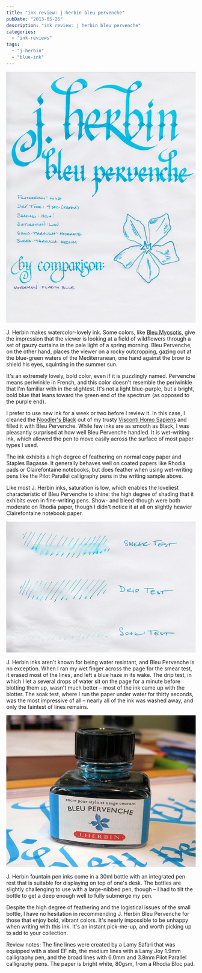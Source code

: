 ```yaml
---
title: "ink review: j herbin bleu pervenche"
pubDate: "2013-05-26"
description: "ink review: j herbin bleu pervenche"
categories:
  - "ink-reviews"
tags:
  - "j-herbin"
  - "blue-ink"
---
```


![j herbin bleu pervenche writing sample](exemplar.jpg)

J. Herbin makes watercolor-lovely ink. Some colors, like [Bleu Myosotis](/blog/2010/11/15/ink-review-j-herbin-bleu-myosotis), give the impression that the viewer is looking at a field of wildflowers through a set of gauzy curtains in the pale light of a spring morning. Bleu Pervenche, on the other hand, places the viewer on a rocky outcropping, gazing out at the blue-green waters of the Mediterranean, one hand against the brow to shield his eyes, squinting in the summer sun.

It's an extremely lovely, bold color, even if it is puzzlingly named. Pervenche means periwinkle in French, and this color doesn't resemble the periwinkle that I'm familiar with in the slightest. It's not a light blue-purple, but a bright, bold blue that leans toward the green end of the spectrum (as opposed to the purple end).

I prefer to use new ink for a week or two before I review it. In this case, I cleaned the [Noodler's Black](/blog/2012/3/24/ink-review-noodlers-black-revisited) out of my trusty [Visconti Homo Sapiens](/blog/2011/11/20/pen-review-visconti-homo-sapiens) and filled it with Bleu Pervenche. While few inks are as smooth as Black, I was pleasantly surprised at how well Bleu Pervenche handled. It is wet-writing ink, which allowed the pen to move easily across the surface of most paper types I used.

The ink exhibits a high degree of feathering on normal copy paper and Staples Bagasse. It generally behaves well on coated papers like Rhodia pads or Clairefontaine notebooks, but does feather when using wet-writing pens like the Pilot Parallel calligraphy pens in the writing sample above.

Like most J. Herbin inks, saturation is low, which enables the loveliest characteristic of Bleu Pervenche to shine: the high degree of shading that it exhibits even in fine-writing pens. Show- and bleed-though were both moderate on Rhodia paper, though I didn't notice it at all on slightly heavier Clairefontaine notebook paper.

![j herbin bleu pervenche water test](durability.jpg)

J. Herbin inks aren't known for being water resistant, and Bleu Pervenche is no exception. When I ran my wet finger across the page for the smear test, it erased most of the lines, and left a blue haze in its wake. The drip test, in which I let a several drops of water sit on the page for a minute before blotting them up, wasn't much better – most of the ink came up with the blotter. The soak test, where I run the paper under water for thirty seconds, was the most impressive of all – nearly all of the ink was washed away, and only the faintest of lines remains.

![j herbin bleu pervenche bottle](bottle.jpg)

J. Herbin fountain pen inks come in a 30ml bottle with an integrated pen rest that is suitable for displaying on top of one's desk. The bottles are slightly challenging to use with a large-nibbed pen, though – I had to tilt the bottle to get a deep enough well to fully submerge my pen.

Despite the high degree of feathering and the logistical issues of the small bottle, I have no hesitation in recommending J. Herbin Bleu Pervenche for those that enjoy bold, vibrant colors. It's nearly impossible to be unhappy when writing with this ink. It's an instant pick-me-up, and worth picking up to add to your collection.

Review notes: The fine lines were created by a Lamy Safari that was equipped with a steel EF nib, the medium lines with a Lamy Joy 1.9mm calligraphy pen, and the broad lines with 6.0mm and 3.8mm Pilot Parallel calligraphy pens. The paper is bright white, 80gsm, from a Rhodia Bloc pad.
